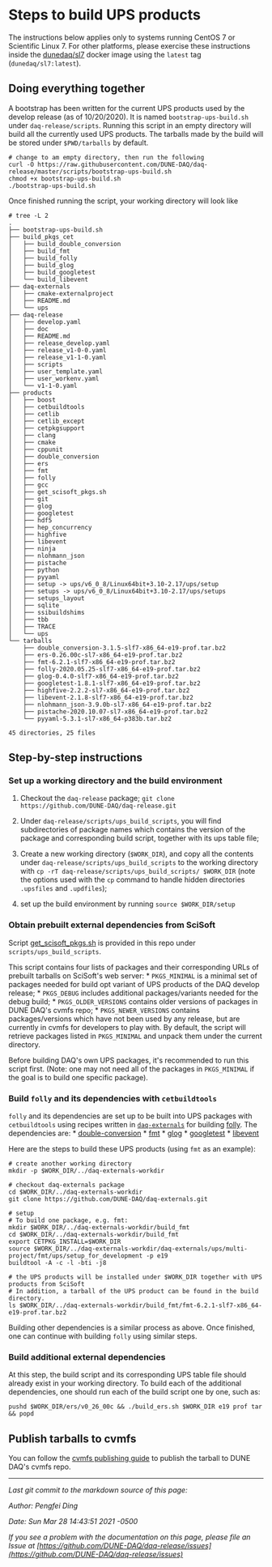 # Steps to build UPS products

The instructions below applies only to systems running CentOS 7 or Scientific Linux 7. For other platforms, please exercise these instructions inside the [dunedaq/sl7](https://hub.docker.com/repository/docker/dunedaq/sl7) docker image using the `latest` tag (`dunedaq/sl7:latest`).


## Doing everything together

A bootstrap has been written for the current UPS products used by the develop release (as of 10/20/2020). It is named `bootstrap-ups-build.sh` under `daq-release/scripts`. Running this script in an empty directory will build all the currently used UPS products. The tarballs made by the build will be stored under `$PWD/tarballs` by default.

```shell
# change to am empty directory, then run the following
curl -O https://raw.githubusercontent.com/DUNE-DAQ/daq-release/master/scripts/bootstrap-ups-build.sh
chmod +x bootstrap-ups-build.sh
./bootstrap-ups-build.sh
```

Once finished running the script, your working directory will look like

```shell
# tree -L 2
.
├── bootstrap-ups-build.sh
├── build_pkgs_cet
│   ├── build_double_conversion
│   ├── build_fmt
│   ├── build_folly
│   ├── build_glog
│   ├── build_googletest
│   └── build_libevent
├── daq-externals
│   ├── cmake-externalproject
│   ├── README.md
│   └── ups
├── daq-release
│   ├── develop.yaml
│   ├── doc
│   ├── README.md
│   ├── release_develop.yaml
│   ├── release_v1-0-0.yaml
│   ├── release_v1-1-0.yaml
│   ├── scripts
│   ├── user_template.yaml
│   ├── user_workenv.yaml
│   └── v1-1-0.yaml
├── products
│   ├── boost
│   ├── cetbuildtools
│   ├── cetlib
│   ├── cetlib_except
│   ├── cetpkgsupport
│   ├── clang
│   ├── cmake
│   ├── cppunit
│   ├── double_conversion
│   ├── ers
│   ├── fmt
│   ├── folly
│   ├── gcc
│   ├── get_scisoft_pkgs.sh
│   ├── git
│   ├── glog
│   ├── googletest
│   ├── hdf5
│   ├── hep_concurrency
│   ├── highfive
│   ├── libevent
│   ├── ninja
│   ├── nlohmann_json
│   ├── pistache
│   ├── python
│   ├── pyyaml
│   ├── setup -> ups/v6_0_8/Linux64bit+3.10-2.17/ups/setup
│   ├── setups -> ups/v6_0_8/Linux64bit+3.10-2.17/ups/setups
│   ├── setups_layout
│   ├── sqlite
│   ├── ssibuildshims
│   ├── tbb
│   ├── TRACE
│   └── ups
└── tarballs
    ├── double_conversion-3.1.5-slf7-x86_64-e19-prof.tar.bz2
    ├── ers-0.26.00c-sl7-x86_64-e19-prof.tar.bz2
    ├── fmt-6.2.1-slf7-x86_64-e19-prof.tar.bz2
    ├── folly-2020.05.25-slf7-x86_64-e19-prof.tar.bz2
    ├── glog-0.4.0-slf7-x86_64-e19-prof.tar.bz2
    ├── googletest-1.8.1-slf7-x86_64-e19-prof.tar.bz2
    ├── highfive-2.2.2-sl7-x86_64-e19-prof.tar.bz2
    ├── libevent-2.1.8-slf7-x86_64-e19-prof.tar.bz2
    ├── nlohmann_json-3.9.0b-sl7-x86_64-e19-prof.tar.bz2
    ├── pistache-2020.10.07-sl7-x86_64-e19-prof.tar.bz2
    └── pyyaml-5.3.1-sl7-x86_64-p383b.tar.bz2

45 directories, 25 files
```

## Step-by-step instructions

### Set up a working directory and the build environment



1. Checkout the `daq-release` package;
  `git clone https://github.com/DUNE-DAQ/daq-release.git`


2. Under `daq-release/scripts/ups_build_scripts`, you will find subdirectories of package names which contains the version of the package and corresponding build script, together with its ups table file;


3. Create a new working directory (`$WORK_DIR`), and copy all the contents under `daq-release/scripts/ups_build_scripts` to the working directory with `cp -rT daq-release/scripts/ups_build_scripts/ $WORK_DIR` (note the options used with the `cp` command to handle hidden directories `.upsfiles` and `.updfiles`);


4. set up the build environment by running `source $WORK_DIR/setup`


### Obtain prebuilt external dependencies from SciSoft

Script [get_scisoft_pkgs.sh](https://github.com/DUNE-DAQ/daq-release/blob/master/scripts/ups_build_scripts/get_scisoft_pkgs.sh) is provided in this repo under `scripts/ups_build_scripts`.

This script contains four lists of packages and their corresponding URLs of prebuilt tarballs on SciSoft's web server:
    * `PKGS_MINIMAL` is a minimal set of packages needed for build opt variant of UPS products of the DAQ develop release;
    * `PKGS_DEBUG` includes additional packages/variants needed for the debug build;
    * `PKGS_OLDER_VERSIONS` contains older versions of packages in DUNE DAQ's cvmfs repo;
    * `PKGS_NEWER_VERSIONS` contains packages/versions which have not been used by any release, but are currently in cvmfs for developers to play with.
By default, the script will retrieve packages listed in `PKGS_MINIMAL` and unpack them under the current directory.


Before building DAQ's own UPS packages, it's recommended to run this script first. (Note: one may not need all of the packages in `PKGS_MINIMAL` if the goal is to build one specific package).

### Build `folly` and its dependencies with `cetbuildtools`

`folly` and its dependencies are set up to be built into UPS packages with `cetbuildtools` using recipes written in [`daq-externals`](https://github.com/DUNE-DAQ/daq-externals) for building [folly](https://github.com/facebook/folly). The dependencies are:
    * [double-conversion](https://github.com/google/double-conversion)
    * [fmt](https://github.com/fmtlib/fmt)
    * [glog](https://github.com/google/glog)
    * [googletest](https://github.com/google/googletest)
    * [libevent](https://github.com/libevent/libevent)

Here are the steps to build these UPS products (using `fmt` as an example):

```shell
# create another working directory
mkdir -p $WORK_DIR/../daq-externals-workdir

# checkout daq-externals package
cd $WORK_DIR/../daq-externals-workdir
git clone https://github.com/DUNE-DAQ/daq-externals.git

# setup 
# To build one package, e.g. fmt:
mkdir $WORK_DIR/../daq-externals-workdir/build_fmt
cd $WORK_DIR/../daq-externals-workdir/build_fmt
export CETPKG_INSTALL=$WORK_DIR
source $WORK_DIR/../daq-externals-workdir/daq-externals/ups/multi-project/fmt/ups/setup_for_development -p e19
buildtool -A -c -l -bti -j8

# the UPS products will be installed under $WORK_DIR together with UPS products from SciSoft
# In addition, a tarball of the UPS product can be found in the build directory.
ls $WORK_DIR/../daq-externals-workdir/build_fmt/fmt-6.2.1-slf7-x86_64-e19-prof.tar.bz2 

```

Building other dependencies is a similar process as above. Once finished, one can continue with building `folly` using similar steps.

### Build additional external dependencies

At this step, the build script and its corresponding UPS table file should already exist in your working directory. To build each of the additional dependencies, one should run each of the build script one by one, such as:

```shell
pushd $WORK_DIR/ers/v0_26_00c && ./build_ers.sh $WORK_DIR e19 prof tar && popd
```

## Publish tarballs to cvmfs

You can follow the [cvmfs publishing guide](publish_to_cvmfs.md) to publish the tarball to DUNE DAQ's cvmfs repo.

-----

_Last git commit to the markdown source of this page:_


_Author: Pengfei Ding_

_Date: Sun Mar 28 14:43:51 2021 -0500_

_If you see a problem with the documentation on this page, please file an Issue at [https://github.com/DUNE-DAQ/daq-release/issues](https://github.com/DUNE-DAQ/daq-release/issues)_
